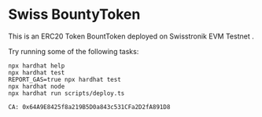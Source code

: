 # Swiss BountyToken

This is an ERC20 Token BountToken deployed on Swisstronik EVM Testnet .

Try running some of the following tasks:

```shell
npx hardhat help
npx hardhat test
REPORT_GAS=true npx hardhat test
npx hardhat node
npx hardhat run scripts/deploy.ts

CA: 0x64A9E8425f8a219B5D0a843c531CFa2D2fA891D8


```
